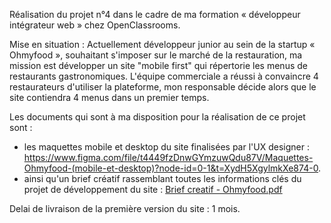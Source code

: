 Réalisation du projet n°4 dans le cadre de ma formation « développeur intégrateur web » chez OpenClassrooms.

Mise en situation : 
Actuellement développeur junior au sein de la startup « Ohmyfood », souhaitant s'imposer sur le marché de la restauration, ma mission est développer un site "mobile first" qui répertorie les menus de restaurants gastronomiques.
L'équipe commerciale a réussi à convaincre 4 restaurateurs d'utiliser la plateforme, mon responsable décide alors que le site contiendra 4 menus dans un premier temps.

Les documents qui sont à ma disposition pour la réalisation de ce projet sont : 
- les maquettes mobile et desktop du site finalisées par l'UX designer : https://www.figma.com/file/t4449fzDnwGYmzuwQdu87V/Maquettes-Ohmyfood-(mobile-et-desktop)?node-id=0-1&t=XydH5XgylmkXe874-0.
- ainsi qu'un brief créatif rassemblant toutes les informations clés du projet de développement du site : [Brief creatif - Ohmyfood.pdf](https://github.com/JosselinPuyo/OC__WebDeveloperIntegrator__Project--Ohmyfood/files/11088589/Brief.creatif.-.Ohmyfood.pdf)

Delai de livraison de la première version du site : 1 mois.
